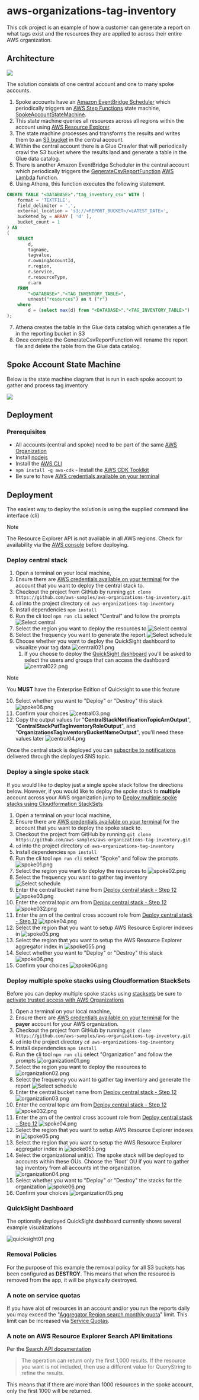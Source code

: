 # aws-organizations-tag-inventory

This cdk project is an example of how a customer can generate a report on what tags exist and the resources they are applied to across their entire AWS organization.


## Architecture

![](./images/architecture.drawio.png)

The solution consists of one central account and one to many spoke accounts. 

1. Spoke accounts have an [Amazon EventBridge Scheduler](https://docs.aws.amazon.com/eventbridge/latest/userguide/scheduler.html) 
which periodically triggers an [AWS Step Functions](https://docs.aws.amazon.com/step-functions/latest/dg/welcome.html) state machine, [SpokeAccountStateMachine](#spoke-account-state-machine). 
2. This state machine queries all resources across all regions within the account using [AWS Resource Explorer](https://aws.amazon.com/resourceexplorer/). 
3. The state machine processes and transforms the results and writes them to an [S3 bucket](https://docs.aws.amazon.com/AmazonS3/latest/userguide//Welcome.html) in the central account.
4. Within the central account there is a Glue Crawler that will periodically crawl the S3 bucket where the results land and generate a table in the Glue data catalog.
5. There is another Amazon EventBridge Scheduler in the central account which periodically triggers the [GenerateCsvReportFunction](./src/functions/GenerateReportCSV.ts) [AWS Lambda](https://docs.aws.amazon.com/lambda/latest/dg/welcome.html) function. 
6. Using Athena, this function executes the following statement.

```sql
CREATE TABLE "<DATABASE>"."tag_inventory_csv" WITH (
    format = 'TEXTFILE',
    field_delimiter = ',',
    external_location = 's3://<REPORT_BUCKET>/<LATEST_DATE>',
    bucketed_by = ARRAY [ 'd' ],
    bucket_count = 1
) AS 
(
    SELECT 
        d,
        tagname,
        tagvalue,
        r.owningAccountId,
        r.region,
        r.service,
        r.resourceType,
        r.arn
    FROM 
        "<DATABASE>"."<TAG_INVENTORY_TABLE>",
        unnest("resources") as t ("r")
    where 
        d = (select max(d) from "<DATABASE>"."<TAG_INVENTORY_TABLE>")
);
```  
7. Athena creates the table in the Glue data catalog which generates a file in the reporting bucket in S3
8. Once complete the GenerateCsvReportFunction will rename the report file and delete the table from the Glue data catalog.


## Spoke Account State Machine
Below is the state machine diagram that is run in each spoke account to gather and process tag inventory 

![](./images/SpokeAccountStateMachine.png)
## Deployment
### Prerequisites

* All accounts (central and spoke) need to be part of the same [AWS Organization](https://docs.aws.amazon.com/organizations/latest/userguide/orgs_introduction.html)
* Install [nodejs](https://nodejs.org/en/download)
* Install the [AWS CLI](https://docs.aws.amazon.com/cli/latest/userguide/getting-started-install.html)
* `npm install -g aws-cdk` - Install the [AWS CDK Tooklkit](https://docs.aws.amazon.com/cdk/v2/guide/cli.html)
* Be sure to have [AWS credentials available on your terminal](https://docs.aws.amazon.com/cli/latest/userguide/cli-chap-authentication.html)


## Deployment
The easiest way to deploy the solution is using the supplied command line interface (cli) 

> [!NOTE]
> The Resource Explorer API is not available in all AWS regions. Check for availability via the [AWS console](https://resource-explorer.console.aws.amazon.com/resource-explorer/home) before deploying.

### Deploy central stack
1. Open a terminal on your local machine, 
1. Ensure there are  [AWS credentials available on your terminal](https://docs.aws.amazon.com/cli/latest/userguide/cli-chap-authentication.html) for the account that you want to deploy the central stack to.
1. Checkout the project from GitHub by running `git clone https://github.com/aws-samples/aws-organizations-tag-inventory.git`
1. `cd` into the project directory `cd aws-organizations-tag-inventory`
1. Install dependencies `npm install`
1. Run the cli tool `npm run cli`  select "Central" and follow the prompts
   ![Select central](./images/central01.png)
2. Select the region you want to deploy the resources to
   ![Select central](./images/central02.png)
2. Select the frequency you want to generate the report
   ![Select schedule](./images/schedule.png)
3. Choose whether you want to deploy the QuickSight dashboard to visualize your tag data
   ![central021.png](images%2Fcentral021.png)
   1. If you choose to deploy the [QuickSight dashboard](#quicksight-dashboard) you'll be asked to select the users and groups that can access the dashboard
      ![central022.png](images%2Fcentral022.png)
> [!NOTE]
> You **MUST** have the Enterprise Edition of Quicksight to use this feature
      
10. Select whether you want to "Deploy" or "Destroy" this stack
    ![spoke06.png](images/DeployOrDestroy.png)
3. Confirm your choices
   ![central03.png](images%2Fcentral03.png)
1. Copy the output values for "**CentralStackNotificationTopicArnOutput**", "**CentralStackPutTagInventoryRoleOutput**", and "**OrganizationsTagInventoryBucketNameOutput**", you'll need these values later
   ![central04.png](images%2Fcentral04.png)

Once the central stack is deployed you can [subscribe to notifications](https://docs.aws.amazon.com/sns/latest/dg/sns-create-subscribe-endpoint-to-topic.html) delivered through the deployed SNS topic. 

###  Deploy a single spoke stack
If you would like to deploy just a single spoke stack follow the directions below. However, if you would like to deploy the spoke stack to **multiple** account across your 
AWS organization jump to [Deploy multiple spoke stacks using Cloudformation StackSets](#deploy-multiple-spoke-stacks-using-cloudformation-stacksets)

1. Open a terminal on your local machine,
1. Ensure there are  [AWS credentials available on your terminal](https://docs.aws.amazon.com/cli/latest/userguide/cli-chap-authentication.html) for the account that you want to deploy the spoke stack to.
3. Checkout the project from GitHub by running `git clone https://github.com/aws-samples/aws-organizations-tag-inventory.git`
4. `cd` into the project directory `cd aws-organizations-tag-inventory`
5. Install dependencies `npm install`
6. Run the cli tool `npm run cli`  select "Spoke" and follow the prompts
   ![spoke01.png](images%2Fspoke01.png)
7. Select the region you want to deploy the resources to
   ![spoke02.png](images%2Fspoke02.png)
2. Select the frequency you want to gather tag inventory
   ![Select schedule](./images/schedule.png)
8. Enter the central bucket name from [Deploy central stack - Step 12](#deploy-central-stack)
   ![spoke03.png](images%2Fspoke03.png)
8. Enter the central topic arn from [Deploy central stack - Step 12](#deploy-central-stack)
   ![spoke032.png](images%2Fspoke032.png)
9. Enter the arn of the central cross account role from [Deploy central stack - Step 12](#deploy-central-stack)
   ![spoke04.png](images%2Fspoke04.png)
10. Select the region that you want to setup AWS Resource Explorer indexes in
   ![spoke05.png](images%2Fspoke05.png)
11. Select the region that you want to setup the AWS Resource Explorer aggregator index in
   ![spoke055.png](images%2Fspoke055.png)
11. Select whether you want to "Deploy" or "Destroy" this stack
    ![spoke06.png](images/DeployOrDestroy.png)
11. Confirm your choices
   ![spoke06.png](images%2Fspoke06.png)
### Deploy multiple spoke stacks using Cloudformation StackSets
Before you can deploy multiple spoke stacks using [stacksets](https://docs.aws.amazon.com/AWSCloudFormation/latest/UserGuide/what-is-cfnstacksets.html) be sure to [activate trusted access with AWS Organizations](https://docs.aws.amazon.com/AWSCloudFormation/latest/UserGuide/stacksets-orgs-activate-trusted-access.html) 

1. Open a terminal on your local machine,
1. Ensure there are  [AWS credentials available on your terminal](https://docs.aws.amazon.com/cli/latest/userguide/cli-chap-authentication.html) for the **payer** account for your AWS organization.
3. Checkout the project from GitHub by running `git clone https://github.com/aws-samples/aws-organizations-tag-inventory.git`
4. `cd` into the project directory `cd aws-organizations-tag-inventory`
5. Install dependencies `npm install`
6. Run the cli tool `npm run cli`  select "Organization" and follow the prompts
   ![organization01.png](images%2Forganization01.png)
7. Select the region you want to deploy the resources to
   ![organization02.png](images%2Forganization02.png)
2. Select the frequency you want to gather tag inventory and generate the report 
   ![Select schedule](./images/schedule.png)
8. Enter the central bucket name from [Deploy central stack - Step 12](#deploy-central-stack)
   ![organization03.png](images%2Forganization03.png)
8. Enter the central topic arn from [Deploy central stack - Step 12](#deploy-central-stack)
   ![spoke032.png](images%2Fspoke032.png)
9. Enter the arn of the central cross account role from [Deploy central stack - Step 12](#deploy-central-stack)
   ![spoke04.png](images%2Fspoke04.png)
10. Select the region that you want to setup AWS Resource Explorer indexes in
    ![spoke05.png](images%2Fspoke05.png)
11. Select the region that you want to setup the AWS Resource Explorer aggregator index in
    ![spoke055.png](images%2Fspoke055.png)
12. Select the organizational unit(s). The spoke stack will be deployed to accounts within these OUs. Choose the 'Root' OU if you want to gather tag inventory from all accounts int the organization.
    ![organization04.png](images%2Forganization04.png)
11. Select whether you want to "Deploy" or "Destroy" the stacks for the organization
    ![spoke06.png](images/DeployOrDestroy.png)
14. Confirm your choices
   ![organization05.png](images%2Forganization05.png)

### QuickSight Dashboard
The optionally deployed QuickSight dashboard currently shows several example visualizations

![quicksight01.png](images%2Fquicksight01.png)

### Removal Policies

For the purpose of this example the removal policy for all S3 buckets has been configured as **DESTROY**.  This means that when the resource is removed from the app, 
it will be physically destroyed.

### A note on service quotas

If you have alot of resources in an account and/or you run the reports daily you may exceed the "[Aggregator Region search monthly quota](https://console.aws.amazon.com/servicequotas/home/services/resource-explorer-2/quotas/L-A28429E9)" limit. 
This limit can be increased via [Service Quotas](https://console.aws.amazon.com/servicequotas/home/). 

### A note on AWS Resource Explorer Search API limitations

Per the [Search API documentation](https://docs.aws.amazon.com/resource-explorer/latest/apireference/API_Search.html#API_Search_RequestParameters) 

> The operation can return only the first 1,000 results. If the resource you want is not included, then use a different value for QueryString to refine the results.

This means that if there are more than 1000 resources in the spoke account, only the first 1000 will be returned. 
